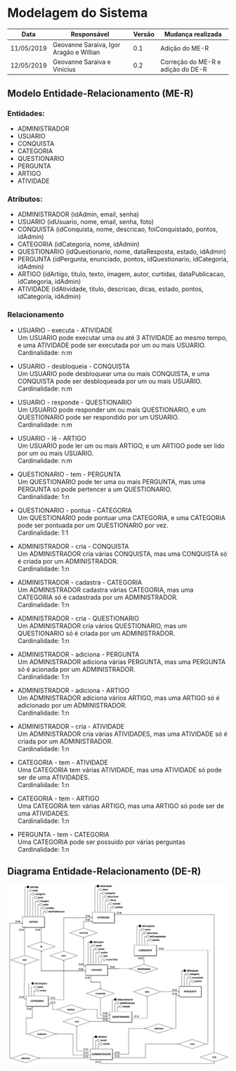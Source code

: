 <h1>Modelagem do Sistema</h1>

| Data       | Responsável      | Versão | Mudança realizada                      |
| ---------- | ---------------- | ------ | -------------------------------------- |
| 11/05/2019 | Geovanne Saraiva, Igor Aragão e Willian | 0.1 | Adição do ME-R |
| 12/05/2019 | Geovanne Saraiva e Vinícius | 0.2 | Correção do ME-R e adição do DE-R |

## Modelo Entidade-Relacionamento (ME-R)
### Entidades:
* ADMINISTRADOR
* USUARIO
* CONQUISTA
* CATEGORIA
* QUESTIONARIO
* PERGUNTA
* ARTIGO
* ATIVIDADE

### Atributos:
* ADMINISTRADOR (idAdmin, email, senha)
* USUARIO (idUsuario, nome, email, senha, foto)
* CONQUISTA (idConquista, nome, descricao, foiConquistado, pontos, idAdmin)
* CATEGORIA (idCategoria, nome, idAdmin)
* QUESTIONARIO (idQuestionario, nome, dataResposta, estado, idAdmin)
* PERGUNTA (idPergunta, enunciado, pontos, idQuestionario, idCategoria, idAdmin)
* ARTIGO (idArtigo, titulo, texto, imagem, autor, curtidas, dataPublicacao, idCategoria, idAdmin)
* ATIVIDADE (idAtividade, titulo, descricao, dicas, estado, pontos, idCategoria, idAdmin)

### Relacionamento
* USUARIO - executa - ATIVIDADE  
Um USUARIO pode executar uma ou até 3 ATIVIDADE ao mesmo tempo, e uma ATIVIDADE pode ser executada por um ou mais USUARIO.  
Cardinalidade: n:m

* USUARIO - desbloqueia - CONQUISTA  
Um USUARIO pode desbloquear uma ou mais CONQUISTA, e uma CONQUISTA pode ser desbloqueada por um ou mais USUARIO.  
Cardinalidade: n:m

* USUARIO - responde - QUESTIONARIO  
Um USUARIO pode responder um ou mais QUESTIONARIO, e um QUESTIONARIO pode ser respondido por um USUARIO.  
Cardinalidade: n:m

* USUARIO - lê - ARTIGO  
Um USUARIO pode ler um ou mais ARTIGO, e um ARTIGO pode ser lido por um ou mais USUARIO.  
Cardinalidade: n:m

* QUESTIONARIO - tem - PERGUNTA  
Um QUESTIONARIO pode ter uma ou mais PERGUNTA, mas uma PERGUNTA só pode pertencer a um QUESTIONARIO.  
Cardinalidade: 1:n

* QUESTIONARIO - pontua - CATEGORIA  
Um QUESTIONARIO pode pontuar uma CATEGORIA, e uma CATEGORIA pode ser pontuada por um QUESTIONARIO por vez.  
Cardinalidade: 1:1

* ADMINISTRADOR - cria - CONQUISTA  
Um ADMINISTRADOR cria várias CONQUISTA, mas uma CONQUISTA só é criada por um ADMINISTRADOR.  
Cardinalidade: 1:n

* ADMINISTRADOR - cadastra - CATEGORIA  
Um ADMINISTRADOR cadastra várias CATEGORIA, mas uma CATEGORIA só é cadastrada por um ADMINISTRADOR.  
Cardinalidade: 1:n

* ADMINISTRADOR - cria - QUESTIONARIO  
Um ADMINISTRADOR cria vários QUESTIONARIO, mas um QUESTIONARIO só é criada por um ADMINISTRADOR.  
Cardinalidade: 1:n

* ADMINISTRADOR - adiciona - PERGUNTA  
Um ADMINISTRADOR adiciona várias PERGUNTA, mas uma PERGUNTA só é acionada por um ADMINISTRADOR.  
Cardinalidade: 1:n

* ADMINISTRADOR - adiciona - ARTIGO  
Um ADMINISTRADOR adiciona vários ARTIGO, mas uma ARTIGO só é adicionado por um ADMINISTRADOR.  
Cardinalidade: 1:n

* ADMINISTRADOR - cria - ATIVIDADE  
Um ADMINISTRADOR cria várias ATIVIDADES, mas uma ATIVIDADE só é criada por um ADMINISTRADOR.  
Cardinalidade: 1:n

* CATEGORIA - tem - ATIVIDADE  
Uma CATEGORIA tem várias ATIVIDADE, mas uma ATIVIDADE só pode ser de uma ATIVIDADES.  
Cardinalidade: 1:n

* CATEGORIA - tem - ARTIGO  
Uma CATEGORIA tem várias ARTIGO, mas uma ARTIGO só pode ser de uma ATIVIDADES.  
Cardinalidade: 1:n

* PERGUNTA - tem - CATEGORIA  
Uma CATEGORIA pode ser possuído por várias perguntas  
Cardinalidade: 1:n

## Diagrama Entidade-Relacionamento (DE-R)
![](modelagem_do_sistema/der_v01.jpg)
